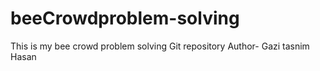 # beeCrowdproblem-solving
This is my bee crowd  problem solving Git repository 
Author- Gazi tasnim Hasan
